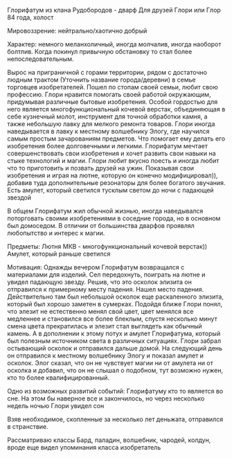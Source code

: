 Глорифатум из клана Рудобородов - дварф
Для друзей Глори или Глор
84 года, холост

Мировоззрение: нейтрально/хаотично добрый 

Характер: немного меланхоличный, иногда молчалив, иногда наоборот болтлив.
Когда покинул привычную обстановку то стал более непоследовательным.

Вырос на приграничной с горами территории, рядом с достаточно людным трактом (Уточнить название города/деревни) в семье торговцев изобретателей. 
Пошел по стопам своей семьи, любит свою профессию. Глори нравится помогать своей работой окружающим, придумывая различные бытовые изобретения. 
Особой гордостью для него является многофункциональный кочевой верстак, объединяющая в себе кузнечный молот, инструмент для точной обработки камня, а также небольшую лавку для мелкого ремонта товаров.
Глори иногда наведывается в лавку к местному волшебнику Элогу, где научился самым простым зачарованиям предметов. Что помогает ему делать его изобретения более долговечными и легкими.
Глорифатум мечтает совершенствовать свои изобретения и хочет развить свои навыки на стыке технологий и магии.
Глори любит вкусно поесть и иногда любит что то приготовить и позвать друзей на ужин. Показывая свои изобретения и играя на лютне, которую он конечно модифицировал)), добавив туда дополнительные резонаторы для более богатого звучания.
Есть амулет, который светился тусклым светом до ночи с падающей звездой 

В общем Глорифатум жил обычной жизнью, иногда наведывался поторговать своими изобретениями в соседние города, но в основном был домоседом. В отличии от большинства дварфов проявлял любопытство и интерес к магии.

Предметы:
    Лютня
    МКВ - многофункциональный кочевой верстак))
    Амулет, который раньше светился 

Мотивация:
Однажды вечером Глорифатум возвращался с материалами для изделий. Сел передохнуть, поиграть на лютне и увидел падающую звезду. Решив, что это осколок элизита он отправился к примерному месту падения. Нашел место падения. Действительно там был небольшой осколок еще раскаленного элизита, который был хорошо заметен в сумерках. Подойдя ближе Глори понял, что элезит не естественно менял свой цвет, цвет менялся все медленнее и становился все более блеклым, спустя несколько минут смена цвета прекратилась и элезит стал выглядеть как обычный камень. А в дополнении к этому потух и амулет Глорифатума, который был полезным источником света в различных ситуациях.
Глори забрал остывающий осколок и отправился дальше домой.
На следующий день он отправился к местному волшебнику Элогу и показал амулет и осколок. Элог сказал, что он не чувствует магии ни от амулета ни от осколка и добавил, что он не слышал о подобном, тут возможно нужен, кто то более квалифицированный.

Одно из возможных развитий событий: Глорифатуму кто то является во сне. 
На этом бы наверное все и закончилось, но через несколько недель ночью Глори увидел сон

Взяв необходимое, скопленные за несколько лет деньжата, отправился в странствие.

Рассматриваю классы
Бард, паладин, волшебник, чародей, колдун, вроде еще видел упоминания класса изобретатель